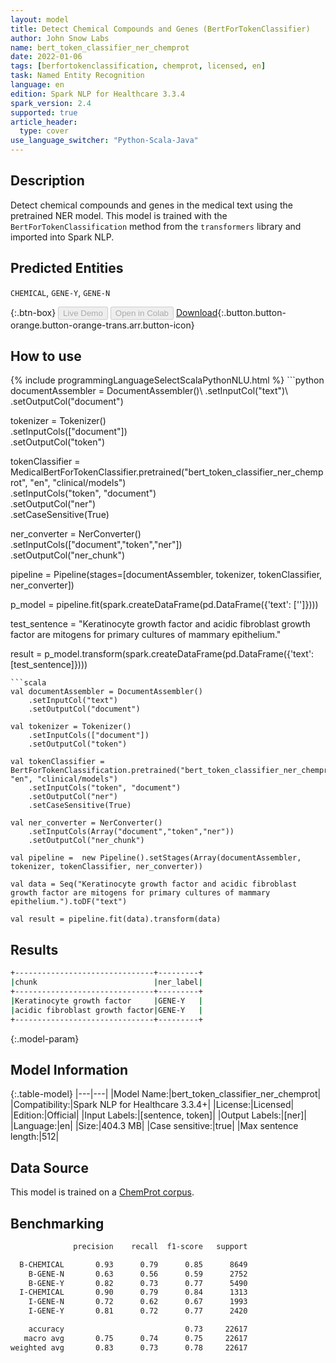```yaml
---
layout: model
title: Detect Chemical Compounds and Genes (BertForTokenClassifier)
author: John Snow Labs
name: bert_token_classifier_ner_chemprot
date: 2022-01-06
tags: [berfortokenclassification, chemprot, licensed, en]
task: Named Entity Recognition
language: en
edition: Spark NLP for Healthcare 3.3.4
spark_version: 2.4
supported: true
article_header:
  type: cover
use_language_switcher: "Python-Scala-Java"
---
```


## Description

Detect chemical compounds and genes in the medical text using the pretrained NER model. This model is trained with the `BertForTokenClassification` method from the `transformers` library and imported into Spark NLP.

## Predicted Entities

`CHEMICAL`, `GENE-Y`, `GENE-N`

{:.btn-box}
<button class="button button-orange" disabled>Live Demo</button>
<button class="button button-orange" disabled>Open in Colab</button>
[Download](https://s3.amazonaws.com/auxdata.johnsnowlabs.com/clinical/models/bert_token_classifier_ner_chemprot_en_3.3.4_2.4_1641471274375.zip){:.button.button-orange.button-orange-trans.arr.button-icon}

## How to use



<div class="tabs-box" markdown="1">
{% include programmingLanguageSelectScalaPythonNLU.html %}
```python
documentAssembler = DocumentAssembler()\
    .setInputCol("text")\
    .setOutputCol("document")

tokenizer = Tokenizer()\
    .setInputCols(["document"])\
    .setOutputCol("token")

tokenClassifier = MedicalBertForTokenClassifier.pretrained("bert_token_classifier_ner_chemprot", "en", "clinical/models")\
    .setInputCols("token", "document")\
    .setOutputCol("ner")\
    .setCaseSensitive(True)

ner_converter = NerConverter()\
    .setInputCols(["document","token","ner"])\
    .setOutputCol("ner_chunk")

pipeline =  Pipeline(stages=[documentAssembler, tokenizer, tokenClassifier, ner_converter])

p_model = pipeline.fit(spark.createDataFrame(pd.DataFrame({'text': ['']})))

test_sentence = "Keratinocyte growth factor and acidic fibroblast growth factor are mitogens for primary cultures of mammary epithelium."

result = p_model.transform(spark.createDataFrame(pd.DataFrame({'text': [test_sentence]})))
```
```scala
val documentAssembler = DocumentAssembler()
    .setInputCol("text")
    .setOutputCol("document")

val tokenizer = Tokenizer()
    .setInputCols(["document"])
    .setOutputCol("token")

val tokenClassifier = BertForTokenClassification.pretrained("bert_token_classifier_ner_chemprot", "en", "clinical/models")
    .setInputCols("token", "document")
    .setOutputCol("ner")
    .setCaseSensitive(True)

val ner_converter = NerConverter()
    .setInputCols(Array("document","token","ner"))
    .setOutputCol("ner_chunk")

val pipeline =  new Pipeline().setStages(Array(documentAssembler, tokenizer, tokenClassifier, ner_converter))

val data = Seq("Keratinocyte growth factor and acidic fibroblast growth factor are mitogens for primary cultures of mammary epithelium.").toDF("text")

val result = pipeline.fit(data).transform(data)
```
</div>

## Results

```bash
+-------------------------------+---------+
|chunk                          |ner_label|
+-------------------------------+---------+
|Keratinocyte growth factor     |GENE-Y   |
|acidic fibroblast growth factor|GENE-Y   |
+-------------------------------+---------+
```

{:.model-param}
## Model Information

{:.table-model}
|---|---|
|Model Name:|bert_token_classifier_ner_chemprot|
|Compatibility:|Spark NLP for Healthcare 3.3.4+|
|License:|Licensed|
|Edition:|Official|
|Input Labels:|[sentence, token]|
|Output Labels:|[ner]|
|Language:|en|
|Size:|404.3 MB|
|Case sensitive:|true|
|Max sentence length:|512|

## Data Source

This model is trained on a [ChemProt corpus](https://biocreative.bioinformatics.udel.edu/).

## Benchmarking

```bash
              precision    recall  f1-score   support

  B-CHEMICAL       0.93      0.79      0.85      8649
    B-GENE-N       0.63      0.56      0.59      2752
    B-GENE-Y       0.82      0.73      0.77      5490
  I-CHEMICAL       0.90      0.79      0.84      1313
    I-GENE-N       0.72      0.62      0.67      1993
    I-GENE-Y       0.81      0.72      0.77      2420

    accuracy                           0.73     22617
   macro avg       0.75      0.74      0.75     22617
weighted avg       0.83      0.73      0.78     22617
```
